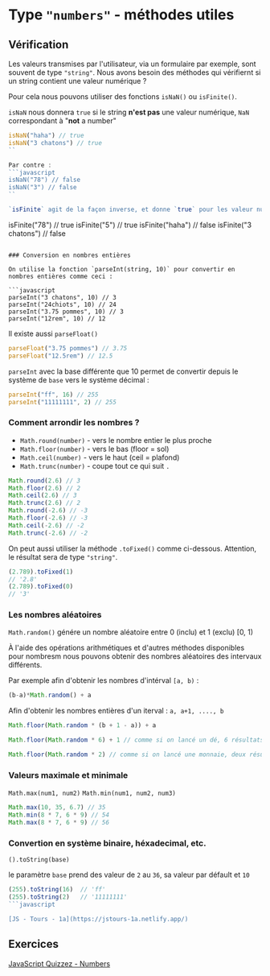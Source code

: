 # Type `"numbers"` - méthodes utiles

## Vérification

Les valeurs transmises par l'utilisateur, via un formulaire par exemple, sont souvent de type `"string"`. 
Nous avons besoin des méthodes qui vérifiernt si un string contient une valeur numérique ?

Pour cela nous pouvons utiliser des fonctions `isNaN()` ou `isFinite()`. 

`isNaN` nous donnera `true` si le string **n'est pas** une valeur numérique, `NaN` correspondant à "**not** a number"

```javascript
isNaN("haha") // true
isNaN("3 chatons") // true
``

Par contre :
```javascript
isNaN("78") // false
isNaN("3") // false
``

`isFinite` agit de la façon inverse, et donne `true` pour les valeur numériques :

```
isFinite("78") // true
isFinite("5") // true
isFinite("haha") // false
isFinite("3 chatons") // false
```

### Conversion en nombres entières

On utilise la fonction `parseInt(string, 10)` pour convertir en nombres entières comme ceci :

```javascript
parseInt("3 chatons", 10) // 3
parseInt("24chiots", 10) // 24
parseInt("3.75 pommes", 10) // 3
parseInt("12rem", 10) // 12
```

Il existe aussi `parseFloat()`

```javascript
parseFloat("3.75 pommes") // 3.75
parseFloat("12.5rem") // 12.5
```

`parseInt` avec la base différente que 10 permet de convertir depuis le système de `base` vers le système décimal :

```javascript
parseInt("ff", 16) // 255
parseInt("11111111", 2) // 255
```

### Comment arrondir les nombres ?

- `Math.round(number)` - vers le nombre entier le plus proche
- `Math.floor(number)` - vers le bas (floor = sol)
- `Math.ceil(number)` - vers le haut (ceil = plafond)
- `Math.trunc(number)` - coupe tout ce qui suit `.`

```javascript
Math.round(2.6) // 3
Math.floor(2.6) // 2
Math.ceil(2.6) // 3
Math.trunc(2.6) // 2
Math.round(-2.6) // -3
Math.floor(-2.6) // -3
Math.ceil(-2.6) // -2
Math.trunc(-2.6) // -2
```

On peut aussi utiliser la méthode `.toFixed()` comme ci-dessous. Attention, le résultat sera de type `"string"`.

```javascript
(2.789).toFixed(1)
// '2.8'
(2.789).toFixed(0) 
// '3'
```

### Les nombres aléatoires

`Math.random()` génére un nombre aléatoire entre 0 (inclu) et 1 (exclu) [0, 1)

À l'aide des opérations arithmétiques et d'autres méthodes disponibles pour nombresm nous pouvons obtenir des nombres aléatoires des intervaux différents.

Par exemple afin d'obtenir les nombres d'intérval `[a, b)` :

```javascript
(b-a)*Math.random() + a
```

Afin d'obtenir les nombres entières d'un iterval : `a, a+1, ...., b`

```javascript
Math.floor(Math.random * (b + 1 - a)) + a
```

```javascript
Math.floor(Math.random * 6) + 1 // comme si on lancé un dé, 6 résultats possible : 1, 2, 3, 4, 5 ou 6
```

```javascript
Math.floor(Math.random * 2) // comme si on lancé une monnaie, deux résulats possible : 0 ou 1
```

### Valeurs maximale et minimale

`Math.max(num1, num2)`
`Math.min(num1, num2, num3)`

```javascript
Math.max(10, 35, 6.7) // 35
Math.min(8 * 7, 6 * 9) // 54
Math.max(8 * 7, 6 * 9) // 56
```

### Convertion en système binaire, héxadecimal, etc.

`().toString(base)`

le paramètre `base` prend des valeur de `2` au `36`, sa valeur par défault et `10`

````javascript
(255).toString(16)  // 'ff'
(255).toString(2)   // '11111111'
```javascript

[JS - Tours - 1a](https://jstours-1a.netlify.app/)
````

## Exercices

[JavaScript Quizzez - Numbers](https://javascript-quizzes.netlify.app/numbers)
